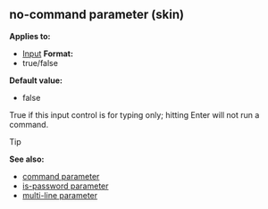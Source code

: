 ## no-command parameter (skin)

<!-- -->
**Applies to:**
+   [Input](/ref/skin/control/input.md) <!-- -->
**Format:**
+   true/false
<!-- -->
**Default value:**
+   false


True if this input control is for typing only; hitting Enter
will not run a command.

> [!TIP] 
> **See also:**
> +   [command parameter](/ref/skin/param/command.md) 
> +   [is-password parameter](/ref/skin/param/is-password.md) 
> +   [multi-line parameter](/ref/skin/param/multi-line.md) 